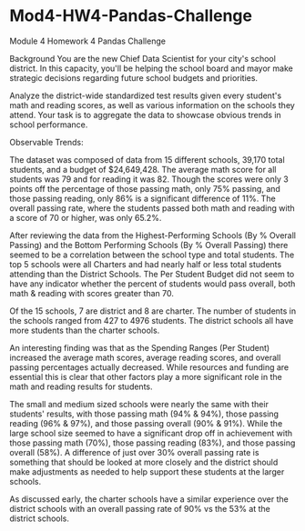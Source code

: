 # Mod4-HW4-Pandas-Challenge
Module 4 Homework 4 Pandas Challenge

Background
You are the new Chief Data Scientist for your city's school district. In this capacity, you'll be helping the school board and mayor make strategic decisions regarding future school budgets and priorities.

Analyze the district-wide standardized test results given every student's math and reading scores, as well as various information on the schools they attend. Your task is to aggregate the data to showcase obvious trends in school performance.

Observable Trends:

The dataset was composed of data from 15 different schools, 39,170 total students, and a budget of $24,649,428. The average math score for all students was 79 and for reading it was 82. Though the scores were only 3 points off the percentage of those passing math, only 75% passing, and those passing reading, only 86% is a significant difference of 11%. The overall passing rate, where the students passed both math and reading with a score of 70 or higher, was only 65.2%.

After reviewing the data from the Highest-Performing Schools (By % Overall Passing) and the Bottom Performing Schools (By % Overall Passing) there seemed to be a correlation between the school type and total students. The top 5 schools were all Charters and had nearly half or less total students attending than the District Schools. The Per Student Budget did not seem to have any indicator whether the percent of students would pass overall, both math & reading with scores greater than 70.

Of the 15 schools, 7 are district and 8 are charter. The number of students in the schools ranged from 427 to 4976 students. The district schools all have more students than the charter schools.

An interesting finding was that as the Spending Ranges (Per Student) increased the average math scores, average reading scores, and overall passing percentages actually decreased. While resources and funding are essential this is clear that other factors play a more significant role in the math and reading results for students.

The small and medium sized schools were nearly the same with their students' results, with those passing math (94% & 94%), those passing reading (96% & 97%), and those passing overall (90% & 91%). While the large school size seemed to have a significant drop off in achievement with those passing math (70%), those passing reading (83%), and those passing overall (58%). A difference of just over 30% overall passing rate is something that should be looked at more closely and the district should make adjustments as needed to help support these students at the larger schools. 

As discussed early, the charter schools have a similar experience over the district schools with an overall passing rate of 90% vs the 53% at the district schools.

